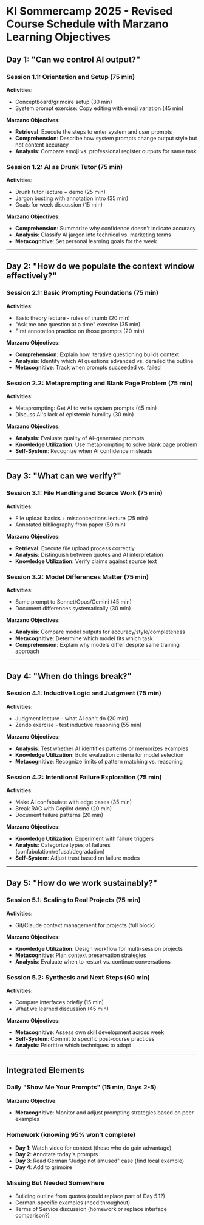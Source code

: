# KI Sommercamp 2025 - Revised Course Schedule with Marzano Learning Objectives

## Day 1: "Can we control AI output?"

### Session 1.1: Orientation and Setup (75 min)
**Activities:**
- Conceptboard/grimoire setup (30 min)
- System prompt exercise: Copy editing with emoji variation (45 min)

**Marzano Objectives:**
- **Retrieval**: Execute the steps to enter system and user prompts
- **Comprehension**: Describe how system prompts change output style but not content accuracy
- **Analysis**: Compare emoji vs. professional register outputs for same task

### Session 1.2: AI as Drunk Tutor (75 min)
**Activities:**
- Drunk tutor lecture + demo (25 min)
- Jargon busting with annotation intro (35 min)
- Goals for week discussion (15 min)

**Marzano Objectives:**
- **Comprehension**: Summarize why confidence doesn't indicate accuracy
- **Analysis**: Classify AI jargon into technical vs. marketing terms
- **Metacognitive**: Set personal learning goals for the week

---

## Day 2: "How do we populate the context window effectively?"

### Session 2.1: Basic Prompting Foundations (75 min)
**Activities:**
- Basic theory lecture - rules of thumb (20 min)
- "Ask me one question at a time" exercise (35 min)
- First annotation practice on those prompts (20 min)

**Marzano Objectives:**
- **Comprehension**: Explain how iterative questioning builds context
- **Analysis**: Identify which AI questions advanced vs. derailed the outline
- **Metacognitive**: Track when prompts succeeded vs. failed

### Session 2.2: Metaprompting and Blank Page Problem (75 min)
**Activities:**
- Metaprompting: Get AI to write system prompts (45 min)
- Discuss AI's lack of epistemic humility (30 min)

**Marzano Objectives:**
- **Analysis**: Evaluate quality of AI-generated prompts
- **Knowledge Utilization**: Use metaprompting to solve blank page problem
- **Self-System**: Recognize when AI confidence misleads

---

## Day 3: "What can we verify?"

### Session 3.1: File Handling and Source Work (75 min)
**Activities:**
- File upload basics + misconceptions lecture (25 min)
- Annotated bibliography from paper (50 min)

**Marzano Objectives:**
- **Retrieval**: Execute file upload process correctly
- **Analysis**: Distinguish between quotes and AI interpretation
- **Knowledge Utilization**: Verify claims against source text

### Session 3.2: Model Differences Matter (75 min)
**Activities:**
- Same prompt to Sonnet/Opus/Gemini (45 min)
- Document differences systematically (30 min)

**Marzano Objectives:**
- **Analysis**: Compare model outputs for accuracy/style/completeness
- **Metacognitive**: Determine which model fits which task
- **Comprehension**: Explain why models differ despite same training approach

---

## Day 4: "When do things break?"

### Session 4.1: Inductive Logic and Judgment (75 min)
**Activities:**
- Judgment lecture - what AI can't do (20 min)
- Zendo exercise - test inductive reasoning (55 min)

**Marzano Objectives:**
- **Analysis**: Test whether AI identifies patterns or memorizes examples
- **Knowledge Utilization**: Build evaluation criteria for model selection
- **Metacognitive**: Recognize limits of pattern matching vs. reasoning

### Session 4.2: Intentional Failure Exploration (75 min)
**Activities:**
- Make AI confabulate with edge cases (35 min)
- Break RAG with Copilot demo (20 min)
- Document failure patterns (20 min)

**Marzano Objectives:**
- **Knowledge Utilization**: Experiment with failure triggers
- **Analysis**: Categorize types of failures (confabulation/refusal/degradation)
- **Self-System**: Adjust trust based on failure modes

---

## Day 5: "How do we work sustainably?"

### Session 5.1: Scaling to Real Projects (75 min)
**Activities:**
- Git/Claude context management for projects (full block)

**Marzano Objectives:**
- **Knowledge Utilization**: Design workflow for multi-session projects
- **Metacognitive**: Plan context preservation strategies
- **Analysis**: Evaluate when to restart vs. continue conversations

### Session 5.2: Synthesis and Next Steps (60 min)
**Activities:**
- Compare interfaces briefly (15 min)
- What we learned discussion (45 min)

**Marzano Objectives:**
- **Metacognitive**: Assess own skill development across week
- **Self-System**: Commit to specific post-course practices
- **Analysis**: Prioritize which techniques to adopt

---

## Integrated Elements

### Daily "Show Me Your Prompts" (15 min, Days 2-5)
**Marzano Objective**: 
- **Metacognitive**: Monitor and adjust prompting strategies based on peer examples

### Homework (knowing 95% won't complete)
- **Day 1**: Watch video for context (those who do gain advantage)
- **Day 2**: Annotate today's prompts
- **Day 3**: Read German "Judge not amused" case (find local example)
- **Day 4**: Add to grimoire

### Missing But Needed Somewhere
- Building outline from quotes (could replace part of Day 5.1?)
- German-specific examples (need throughout)
- Terms of Service discussion (homework or replace interface comparison?)